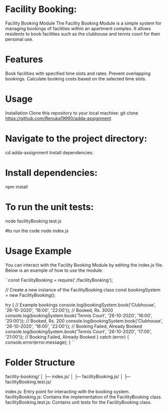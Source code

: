 
# Facility Booking:

Facility Booking Module
The Facility Booking Module is a simple system for managing bookings of facilities within an apartment complex. It allows residents to book facilities such as the clubhouse and tennis court for their personal use.

# Features
Book facilities with specified time slots and rates.
Prevent overlapping bookings.
Calculate booking costs based on the selected time slots.
# Usage
Installation
Clone this repository to your local machine:
git clone https://github.com/Renuka19990/adda-assignment

# Navigate to the project directory:
cd adda-assignment
Install dependencies:


# Install dependencies:
npm install


# To run the unit tests:
node facilityBooking.test.js

#to run the code
node index.js

# Usage Example
You can interact with the Facility Booking Module by editing the index.js file. Below is an example of how to use the module:

``const FacilityBooking = require('./facilityBooking');

// Create a new instance of the FacilityBooking class
const bookingSystem = new FacilityBooking();

try {
    // Example bookings
    console.log(bookingSystem.book('Clubhouse', '26-10-2020', '16:00', '22:00')); // Booked, Rs. 3000
    console.log(bookingSystem.book('Tennis Court', '26-10-2020', '16:00', '20:00')); // Booked, Rs. 200
    console.log(bookingSystem.book('Clubhouse', '26-10-2020', '16:00', '22:00')); // Booking Failed, Already Booked
    console.log(bookingSystem.book('Tennis Court', '26-10-2020', '17:00', '21:00')); // Booking Failed, Already Booked
} catch (error) {
    console.error(error.message);
}
``

# Folder Structure
facility-booking/
│ ├─ index.js/
│ ├─ facilityBooking.js/
│ ├─ facilityBooking.test.js/

index.js: Entry point for interacting with the booking system.
facilityBooking.js: Contains the implementation of the FacilityBooking class.
facilityBooking.test.js: Contains unit tests for the FacilityBooking class.
